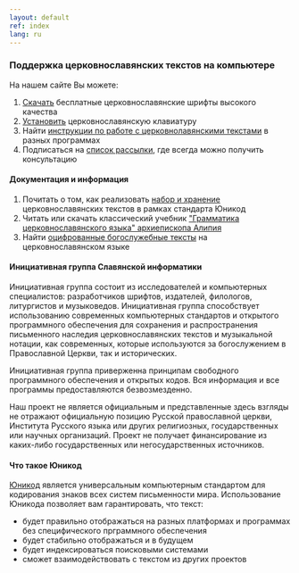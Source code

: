 ```yaml
---
layout: default
ref: index
lang: ru
---
```


### Поддержка церковнославянских текстов на компьютере

На нашем сайте Вы можете:

1. <a href="/ru/fonts.html" target="_blank">Скачать</a> бесплатные церковнославянские шрифты высокого качества
2. [Установить](/ru/keyboard.html) церковнославянскую клавиатуру
3. Найти [инструкции по работе с церковнолавянскими текстами](/ru/users.html) в разных программах
4. Подписаться на [список рассылки](http://ponomar.net/mailman/listinfo/sci-users_ponomar.net), где всегда можно получить 
   консультацию

#### Документация и информация

1. Почитать о том, как реализовать [набор и хранение](/ru/docs.html) церковнославянских текстов в рамках стандарта Юникод
2. Читать или скачать классический учебник ["Грамматика церковнославянского языка" архиепископа Алипия](files/gama2)
3. Найти [оцифрованные богослужебные тексты](http://www.ponomar.net/cgi-bin/maktabah.cgi) на церковнославянском языке

#### Инициативная группа Славянской информатики

Инициативная группа состоит из исследователей и компьютерных специалистов: разработчиков шрифтов, издателей, филологов, 
литургистов и музыковедов. Инициативная группа способствует использованию современных компьютерных стандартов и открытого 
программного обеспечения для сохранения и распространения письменного наследия церковнославянских текстов и 
музыкальной нотации, как современных, которые используются за богослужением в Православной Церкви, так и исторических. 

Инициативная группа приверженна принципам свободного программного обеспечения и открытых кодов. 
Вся информация и все программы предоставляются безвозмезденно. 

Наш проект не является официальным и представленные здесь взгляды не отражают официальную позицию Русской православной церкви, 
Института Русского языка или других религиозных, государственных или научных организаций. Проект не получает финансирование 
из каких-либо государственных или негосударственных источников.

#### Что такое Юникод

<a href="http://www.unicode.org/" target="_blank">Юникод</a> является универсальным компьютерным стандартом для кодирования 
знаков всех систем письменности мира. Использование Юникода позволяет вам гарантировать, что текст:

* будет правильно отображаться на разных платформах и программах без специфического прграммного обеспечения
* будет стабильно отображаться и в будущем
* будет индексироваться поисковыми системами
* сможет взаимодействовать с текстом из других проектов
